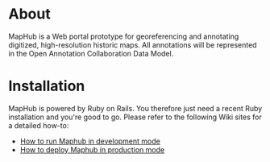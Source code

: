 # About

MapHub is a Web portal prototype for georeferencing and annotating digitized, high-resolution historic maps. 
All annotations will be represented in the Open Annotation Collaboration Data Model.

# Installation

MapHub is powered by Ruby on Rails. You therefore just need a recent Ruby installation and you're good to go. 
Please refer to the following Wiki sites for a detailed how-to:

- [How to run Maphub in development mode](https://github.com/maphub/maphub-portal/wiki/How-to-run-maphub-in-development-mode)
- [How to deploy Maphub in production mode](https://github.com/maphub/maphub-portal/wiki/Deploying-maphub-in-production-mode)

